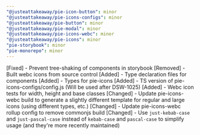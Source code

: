 ```yaml
---
"@justeattakeaway/pie-icon-button": minor
"@justeattakeaway/pie-icons-configs": minor
"@justeattakeaway/pie-button": minor
"@justeattakeaway/pie-modal": minor
"@justeattakeaway/pie-icons-webc": minor
"@justeattakeaway/pie-icons": minor
"pie-storybook": minor
"pie-monorepo": minor
---
```


[Fixed] - Prevent tree-shaking of components in storybook
[Removed] - Built webc icons from source control
[Added] - Type declaration files for components
[Added] - Types for pie-icons
[Added] - TS version of pie-icons-configs/config.js (Will be used after DSW-1025)
[Added] - Webc icon tests for width, height and base classes
[Changed] - Update pie-icons-webc build to generate a slightly different template for regular and large icons (using different types, etc.)
[Changed] - Update pie-icons-webc rollup config to remove commonjs build
[Changed] - Use `just-kebab-case` and `just-pascal-case` instead of `kebab-case` and `pascal-case` to simplify usage (and they're more recently maintained)
